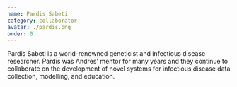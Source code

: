 ```yaml
---
name: Pardis Sabeti
category: collaborator
avatar: ./pardis.png
order: 0
---
```


Pardis Sabeti is a world-renowned geneticist and infectious disease researcher. Pardis was Andres' mentor for many years and they continue to collaborate on the development of novel systems for infectious disease data collection, modelling, and education.